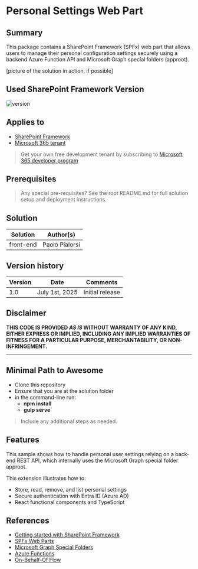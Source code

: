 # Personal Settings Web Part

## Summary

This package contains a SharePoint Framework (SPFx) web part that allows users to manage their personal configuration settings securely using a backend Azure Function API and Microsoft Graph special folders (approot).

[picture of the solution in action, if possible]

## Used SharePoint Framework Version

![version](https://img.shields.io/badge/version-1.21.1-green.svg)

## Applies to

- [SharePoint Framework](https://aka.ms/spfx)
- [Microsoft 365 tenant](https://docs.microsoft.com/en-us/sharepoint/dev/spfx/set-up-your-developer-tenant)

> Get your own free development tenant by subscribing to [Microsoft 365 developer program](http://aka.ms/o365devprogram)

## Prerequisites

> Any special pre-requisites?
See the root README.md for full solution setup and deployment instructions.

## Solution

| Solution    | Author(s)                                               |
| ----------- | ------------------------------------------------------- |
| front-end | Paolo Pialorsi | Microsoft ([LinkedIn](https://www.linkedin.com/in/paolopialorsi/)) |

## Version history

| Version | Date             | Comments        |
| ------- | ---------------- | --------------- |
| 1.0     | July 1st, 2025 | Initial release |

## Disclaimer

**THIS CODE IS PROVIDED _AS IS_ WITHOUT WARRANTY OF ANY KIND, EITHER EXPRESS OR IMPLIED, INCLUDING ANY IMPLIED WARRANTIES OF FITNESS FOR A PARTICULAR PURPOSE, MERCHANTABILITY, OR NON-INFRINGEMENT.**

---

## Minimal Path to Awesome

- Clone this repository
- Ensure that you are at the solution folder
- in the command-line run:
  - **npm install**
  - **gulp serve**

> Include any additional steps as needed.

## Features

This sample shows how to handle personal user settings relying on a back-end REST API, which internally uses the Microsoft Graph special folder approot.

This extension illustrates how to:

- Store, read, remove, and list personal settings
- Secure authentication with Entra ID (Azure AD)
- React functional components and TypeScript

## References

- [Getting started with SharePoint Framework](https://docs.microsoft.com/en-us/sharepoint/dev/spfx/set-up-your-developer-tenant)
- [SPFx Web Parts](https://learn.microsoft.com/en-us/sharepoint/dev/spfx/web-parts/overview-client-side-web-parts)
- [Microsoft Graph Special Folders](https://learn.microsoft.com/en-us/graph/api/drive-get-specialfolder?view=graph-rest-1.0&tabs=http)
- [Azure Functions](https://learn.microsoft.com/en-us/azure/azure-functions/)
- [On-Behalf-Of Flow](https://learn.microsoft.com/en-us/azure/active-directory/develop/v2-oauth2-on-behalf-of-flow)